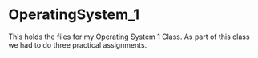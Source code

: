 OperatingSystem_1
=================

This holds the files for my Operating System 1 Class. As part of this class we had to do three practical assignments.
